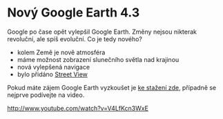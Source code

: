 <!--
title : Nový Google Earth 4.3
author : Roman Ožana <ozana@omdesign.cz>
date : 16.4.2008 06:41:46
tags : google, mapy
-->

# Nový Google Earth 4.3

Google po čase opět vylepšil Google Earth. Změny nejsou nikterak revoluční, ale spíš evoluční. Co je tedy nového?

  * kolem Země je nově atmosféra
  * máme možnost zobrazení slunečního světla nad krajinou
  * nová vylepšená navigace
  * bylo přidáno [Street View][1]

Pokud máte zájem Google Earth vyzkoušet je [ke stažení zde][2], případně se nejprve podívejte na video.

http://www.youtube.com/watch?v=V4LfKcn3WxE

 [1]: http://maps.google.com/help/maps/streetview/ "Co je to Street View"
 [2]: http://earth.google.com/download-earth.html "Download Google Earth 4.3"